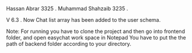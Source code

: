  Hassan Abrar 		3325 .
 Muhammad Shahzaib 	3235 .
 
 V 6.3  .
 Now Chat list array has been added to the user schema.

Note: For running you have to clone the project and then go into frontend folder, and open easychat work space in Notepad
      You have to put the the path of backend folder according to your directory.	